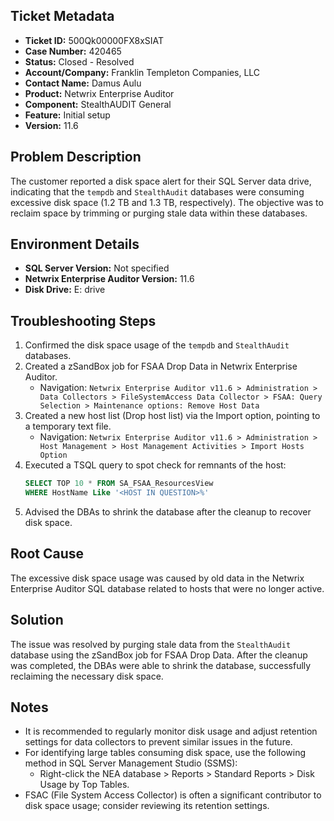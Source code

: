 ## Ticket Metadata
- **Ticket ID:** 500Qk00000FX8xSIAT
- **Case Number:** 420465
- **Status:** Closed - Resolved
- **Account/Company:** Franklin Templeton Companies, LLC
- **Contact Name:** Damus Aulu
- **Product:** Netwrix Enterprise Auditor
- **Component:** StealthAUDIT General
- **Feature:** Initial setup
- **Version:** 11.6

## Problem Description
The customer reported a disk space alert for their SQL Server data drive, indicating that the `tempdb` and `StealthAudit` databases were consuming excessive disk space (1.2 TB and 1.3 TB, respectively). The objective was to reclaim space by trimming or purging stale data within these databases.

## Environment Details
- **SQL Server Version:** Not specified
- **Netwrix Enterprise Auditor Version:** 11.6
- **Disk Drive:** E: drive

## Troubleshooting Steps
1. Confirmed the disk space usage of the `tempdb` and `StealthAudit` databases.
2. Created a zSandBox job for FSAA Drop Data in Netwrix Enterprise Auditor.
   - Navigation: `Netwrix Enterprise Auditor v11.6 > Administration > Data Collectors > FileSystemAccess Data Collector > FSAA: Query Selection > Maintenance options: Remove Host Data`
3. Created a new host list (Drop host list) via the Import option, pointing to a temporary text file.
   - Navigation: `Netwrix Enterprise Auditor v11.6 > Administration > Host Management > Host Management Activities > Import Hosts Option`
4. Executed a TSQL query to spot check for remnants of the host:
   ```sql
   SELECT TOP 10 * FROM SA_FSAA_ResourcesView  
   WHERE HostName Like '<HOST IN QUESTION>%'
   ```
5. Advised the DBAs to shrink the database after the cleanup to recover disk space.

## Root Cause
The excessive disk space usage was caused by old data in the Netwrix Enterprise Auditor SQL database related to hosts that were no longer active.

## Solution
The issue was resolved by purging stale data from the `StealthAudit` database using the zSandBox job for FSAA Drop Data. After the cleanup was completed, the DBAs were able to shrink the database, successfully reclaiming the necessary disk space.

## Notes
- It is recommended to regularly monitor disk usage and adjust retention settings for data collectors to prevent similar issues in the future.
- For identifying large tables consuming disk space, use the following method in SQL Server Management Studio (SSMS):
  - Right-click the NEA database > Reports > Standard Reports > Disk Usage by Top Tables.
- FSAC (File System Access Collector) is often a significant contributor to disk space usage; consider reviewing its retention settings.